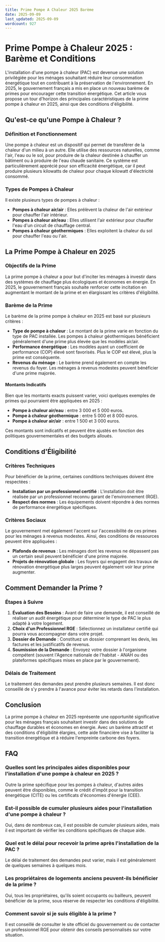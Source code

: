 ```yaml
---
title: Prime Pompe A Chaleur 2025 Barème
date: 2025-09-09
last_updated: 2025-09-09
wordcount: 927
---
```


# Prime Pompe à Chaleur 2025 : Barème et Conditions

L'installation d'une pompe à chaleur (PAC) est devenue une solution privilégiée pour les ménages souhaitant réduire leur consommation énergétique tout en contribuant à la préservation de l'environnement. En 2025, le gouvernement français a mis en place un nouveau barème de primes pour encourager cette transition énergétique. Cet article vous propose un tour d'horizon des principales caractéristiques de la prime pompe à chaleur en 2025, ainsi que des conditions d'éligibilité.

## Qu'est-ce qu'une Pompe à Chaleur ?

### Définition et Fonctionnement

Une pompe à chaleur est un dispositif qui permet de transférer de la chaleur d'un milieu à un autre. Elle utilise des ressources naturelles, comme l'air, l'eau ou le sol, pour produire de la chaleur destinée à chauffer un bâtiment ou à produire de l'eau chaude sanitaire. Ce système est particulièrement apprécié pour son efficacité énergétique, car il peut produire plusieurs kilowatts de chaleur pour chaque kilowatt d'électricité consommé.

### Types de Pompes à Chaleur

Il existe plusieurs types de pompes à chaleur :

- **Pompes à chaleur air/air** : Elles prélèvent la chaleur de l'air extérieur pour chauffer l'air intérieur.
- **Pompes à chaleur air/eau** : Elles utilisent l'air extérieur pour chauffer l'eau d'un circuit de chauffage central.
- **Pompes à chaleur géothermiques** : Elles exploitent la chaleur du sol pour chauffer l'eau ou l'air.

## La Prime Pompe à Chaleur en 2025

### Objectifs de la Prime

La prime pompe à chaleur a pour but d'inciter les ménages à investir dans des systèmes de chauffage plus écologiques et économes en énergie. En 2025, le gouvernement français souhaite renforcer cette incitation en augmentant le montant de la prime et en élargissant les critères d'éligibilité.

### Barème de la Prime

Le barème de la prime pompe à chaleur en 2025 est basé sur plusieurs critères :

- **Type de pompe à chaleur** : Le montant de la prime varie en fonction du type de PAC installée. Les pompes à chaleur géothermiques bénéficient généralement d'une prime plus élevée que les modèles air/air.
- **Performance énergétique** : Les modèles ayant un coefficient de performance (COP) élevé sont favorisés. Plus le COP est élevé, plus la prime est conséquente.
- **Revenus du ménage** : Le barème prend également en compte les revenus du foyer. Les ménages à revenus modestes peuvent bénéficier d'une prime majorée.

#### Montants Indicatifs

Bien que les montants exacts puissent varier, voici quelques exemples de primes qui pourraient être appliquées en 2025 :

- **Pompe à chaleur air/eau** : entre 3 000 et 5 000 euros.
- **Pompe à chaleur géothermique** : entre 5 000 et 8 000 euros.
- **Pompe à chaleur air/air** : entre 1 500 et 3 000 euros.

Ces montants sont indicatifs et peuvent être ajustés en fonction des politiques gouvernementales et des budgets alloués.

## Conditions d'Éligibilité

### Critères Techniques

Pour bénéficier de la prime, certaines conditions techniques doivent être respectées :

- **Installation par un professionnel certifié** : L'installation doit être réalisée par un professionnel reconnu garant de l'environnement (RGE).
- **Respect des normes** : Les équipements doivent répondre à des normes de performance énergétique spécifiques.

### Critères Sociaux

Le gouvernement met également l'accent sur l'accessibilité de ces primes pour les ménages à revenus modestes. Ainsi, des conditions de ressources peuvent être appliquées :

- **Plafonds de revenus** : Les ménages dont les revenus ne dépassent pas un certain seuil peuvent bénéficier d'une prime majorée.
- **Projets de rénovation globale** : Les foyers qui engagent des travaux de rénovation énergétique plus larges peuvent également voir leur prime augmenter.

## Comment Demander la Prime ?

### Étapes à Suivre

1. **Évaluation des Besoins** : Avant de faire une demande, il est conseillé de réaliser un audit énergétique pour déterminer le type de PAC le plus adapté à votre logement.
2. **Choix d'un Professionnel RGE** : Sélectionnez un installateur certifié qui pourra vous accompagner dans votre projet.
3. **Dossier de Demande** : Constituez un dossier comprenant les devis, les factures et les justificatifs de revenus.
4. **Soumission de la Demande** : Envoyez votre dossier à l'organisme compétent (souvent l'Agence nationale de l'habitat - ANAH ou des plateformes spécifiques mises en place par le gouvernement).

### Délais de Traitement

Le traitement des demandes peut prendre plusieurs semaines. Il est donc conseillé de s'y prendre à l'avance pour éviter les retards dans l'installation.

## Conclusion

La prime pompe à chaleur en 2025 représente une opportunité significative pour les ménages français souhaitant investir dans des solutions de chauffage durables et économes en énergie. Avec un barème attractif et des conditions d'éligibilité élargies, cette aide financière vise à faciliter la transition énergétique et à réduire l'empreinte carbone des foyers.

## FAQ

### Quelles sont les principales aides disponibles pour l'installation d'une pompe à chaleur en 2025 ?

Outre la prime spécifique pour les pompes à chaleur, d'autres aides peuvent être disponibles, comme le crédit d'impôt pour la transition énergétique (CITE) ou les certificats d'économies d'énergie (CEE).

### Est-il possible de cumuler plusieurs aides pour l'installation d'une pompe à chaleur ?

Oui, dans de nombreux cas, il est possible de cumuler plusieurs aides, mais il est important de vérifier les conditions spécifiques de chaque aide.

### Quel est le délai pour recevoir la prime après l'installation de la PAC ?

Le délai de traitement des demandes peut varier, mais il est généralement de quelques semaines à quelques mois.

### Les propriétaires de logements anciens peuvent-ils bénéficier de la prime ?

Oui, tous les propriétaires, qu'ils soient occupants ou bailleurs, peuvent bénéficier de la prime, sous réserve de respecter les conditions d'éligibilité.

### Comment savoir si je suis éligible à la prime ?

Il est conseillé de consulter le site officiel du gouvernement ou de contacter un professionnel RGE pour obtenir des conseils personnalisés sur votre situation.